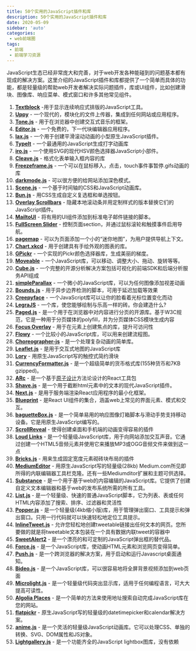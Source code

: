 ```yaml
---
title: 50个实用的JavaScript插件和库
description: 50个实用的JavaScript插件和库
date: 2020-05-09
sidebar: 'auto'
categories:
 - web前端圈
tags:
 - 前端
 - 前端学习资源
---
```


 JavaScript生态已经非常庞大和完善，对于web开发各种能碰到的问题基本都有现成的解决方案。这里介绍的JavaScript插件和库都提供了一个简单而具体的功能，都是轻量级的帮助web开发者解决实际问题插件，库或UI组件，比如创建滑块、图像库、响应菜单、模式窗口和许多其他常见组件。

1. **[Textblock](https://textblock.io/)** -用于显示连续响应式排版的JavaScript工具。
2. **[Uppy](https://uppy.io/)** - 一个现代的，模块化的文件上传器，集成到任何网站或应用程序。
3. **[Tone.js](https://tonejs.github.io/)** - 用于在浏览器中创建交互式音乐的框架。
4. **[Editor.js](https://github.com/codex-team/editor.js)** - 一个免费的，下一代块编辑器应用程序。
5. **[lax.js](https://github.com/alexfoxy/laxxx)** - 一个用于创建平滑滚动动画的小型原生JavaScript插件。
6. **[TypeIt](https://github.com/alexmacarthur/typeit)** - 一个最通用的JavaScript生成打字动画库
7. **[iro.js](https://iro.js.org/)** - 一个使用SVG的现代HSV颜色选择器JavaScript小部件。
8. **[Cleave.js](https://nosir.github.io/cleave.js/)** - 格式化表单输入框内容的库
9. **[Freezeframe.js](https://github.com/ctrl-freaks/freezeframe.js/)** - 一个可以在鼠标移入，点击，touch事件事暂停.gifs动画的库
10. **[darkmode.js](https://darkmodejs.learn.uno/)** - 可以很方便的给网站添加深色模式。
11. **[Scene.js](https://github.com/daybrush/scenejs)** - 一个基于时间轴的CSS和JavaScript动画库。
12. **[Bun.js](https://bun.js.org/)** - 用CSS生成自定义复选框和单选按钮。
13. **[Overlay Scrollbars](https://kingsora.github.io/OverlayScrollbars/#!overview)** - 隐藏本地滚动条并用定制样式的版本替换它们的JavaScript插件。
14. **[MailtoUI](https://mailtoui.com/)** - 将有用的UI组件添加到标准电子邮件链接的脚本。
15. **[FullScreen Slider](https://github.com/ykob/fullscreen-slider)** - 控制页面section，并通过鼠标滚轮和触摸事件启用导航。
16. **[pagemap](https://larsjung.de/pagemap/)** - 可以为页面添加一个小的“迷你地图”，为用户提供导航上下文。
17. **[Chart.xkcd](https://github.com/timqian/chart.xkcd)** - 用于创建具有手绘外观的图表的库。
18. **[GPickr](https://github.com/Simonwep/gpickr)** - 一个实现的Pickr颜色选择器库，生成美丽的梯度。
19. **[Moveable](https://github.com/daybrush/moveable)** - 一个JavaScript库，可以移动、调整大小、拖动、旋转等等。
20. **[Cube.js](https://cube.dev/)** - 一个完整的开源分析解决方案包括可视化的前端SDK和后端分析服务API组成
21. **[simpleParallax](https://simpleparallax.com/)** - 一个微小的JavaScript库，可以为任何图像添加视差动画
22. **[Bounds.js](https://chriscavs.github.io/bounds-demo/)** - 用于异步边界检测的脚本，可用于延迟加载等效果
23. **[Creepyface](https://creepyface.io/)** - 一个JavaScript库可以让你的脸看着光标位置变化而动
24. **[LegraJS](https://legrajs.com/)** - 一个库，使您能够绘制与乐高一样的砖。你会建造什么?
25. **[Paged.js](https://www.pagedmedia.org/paged-js/)** - 是一个用于在浏览器中对内容进行分页的开源库。基于W3C规范，它是一种用于分页媒体的polyfill，并为分页媒体CSS模块生成内容
26. **[Focus Overlay](https://focusoverlay.js.org/)** - 用于在元素上创建焦点的库，提升可访问性
27. **[Flowy](https://github.com/alyssaxuu/flowy)** - 一个比较小的JavaScript库，可以用来创建流程图。
28. **[Choreographer-js](https://christinecha.github.io/choreographer-js/)** - 是一个处理复杂动画的简单库。
29. **[Leaflet.js](https://leafletjs.com/)** - 是用于交互式地图的JavaScript库
30. **[Lory](https://loryjs.github.io/lory/)** - 用原生JavaScript写的触控式简约滑块
31. **[CurrencyFormatter.js](https://osrec.github.io/currencyFormatter.js/)** - 是一个超级简单的货币格式库(155种货币和7KB gzipped)。
32. **[ARc](https://arc.js.org/)** - 是一个基于[原子设计](http://bradfrost.com/blog/post/atomic-web-design/)方法论设计的React工具包
33. **[Shave.js](https://dollarshaveclub.github.io/shave/)** - 是一个用于截断html元素中的文本的现代JavaScript插件。
34. **[Next.js](https://zeit.co/blog/next)** - 是用于服务端渲染React应用程序的最小化框架。
35. **[Blueprint](https://blueprintjs.com/)** - 是React UI组件的集合，涵盖web上常见的界面元素、模式和交互。
36. **[baguetteBox.js](https://feimosi.github.io/baguetteBox.js/)** - 是一个简单易用的响应图像灯箱脚本与滑动手势支持移动设备。它是用原生JavaScript编写的。
37. **[ScrollReveal](https://scrollrevealjs.org/)** - 使得创建桌面和手机端的动画变得容易的插件
38. **[Loud Links](https://loudlinks.rocks/)** - 是一个轻量级JavaScript库，用于向网站添加交互声音。它通过创建一个HTML5音频元素并使用它来播放MP3或OGG音频文件来做到这一点
39. **[Bricks.js](http://callmecavs.com/bricks.js/)** - 用来生成固定宽度元素砌砖块布局的插件
40. **[MediumEditor](https://yabwe.github.io/medium-editor/)** - 用原生JavaScript写的轻量级(28kb) Medium.com所见即所得的内联编辑器工具栏克隆。还有一些Mediumditor扩展和主题可供选择。
41. **[Substance](https://substance.io/)** - 是一个用于基于web的内容编辑的JavaScript库。它提供了创建自定义文本编辑器和基于web的发布系统所需的所有工具。
42. **[List.js](https://listjs.com/)** - 是一个轻量级、快速的普通JavaScript脚本，它为列表、表或任何HTML内容添加了搜索、排序、过滤器和灵活性
43. **[Popper.js](https://popper.js.org/)** - 是一个轻量级(4kb缩小版)库，用于管理弹出窗口、工具提示和弹出窗口。只用一行代码就可以快速轻松地定位工具提示。
44. **[InlineTweet.js](https://ireade.github.io/inlinetweetjs/)** - 允许您轻松地创建tweetable链接出任何文本的网页。您所要做的就是将tweetable文本包装在一个具有数据内联tweet的容器中
45. **[SweetAlert2](https://sweetalert2.github.io/)** - 是一个漂亮的和可定制的JavaScript弹出框的替代品。
46. **[Force.js](https://force-js.com/)** - 是一个JavaScript库，使动画HTML元素和浏览网页变得简单。
47. **[Push.js](https://pushjs.org/)** - 是一个跨浏览器的解决方案，用于启动和运行Javascript桌面通知。
48. **[Bideo.js](https://rishabhp.github.io/bideo.js/)** - 是一个JavaScript库，可以很容易地将全屏背景视频添加到web页面
49. **[Microlight.js](https://asvd.github.io/microlight/)** - 是一个轻量级代码突出显示库，适用于任何编程语言，可大大提高可读性。
50. **[Algolia Places](https://community.algolia.com/places/)** - 是一个简单的方法来使用地址搜索自动完成JavaScript库在您的网站。
51. **[flatpickr](https://chmln.github.io/flatpickr/)** - 原生JavaScript写的轻量级的datetimepicker和calendar解决方案。
52. **[anime.js](https://animejs.com/)** - 是一个灵活的轻量级JavaScript动画库。它可以处理CSS、单独的转换、SVG、DOM属性和JS对象。
53. **[Lightgallery.js](https://sachinchoolur.github.io/lightgallery.js/)** - 是一个功能齐全的JavaScript lightbox图库，没有依赖